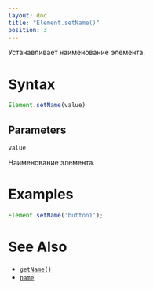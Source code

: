 ```yaml
---
layout: doc
title: "Element.setName()"
position: 3
---
```


Устанавливает наименование элемента.

# Syntax

```js
Element.setName(value)
```

## Parameters

`value`

Наименование элемента.

# Examples

```js
Element.setName('button1');
```

# See Also

* [`getName()`](../Element.getName/)
* [`name`](../Element.name/)
